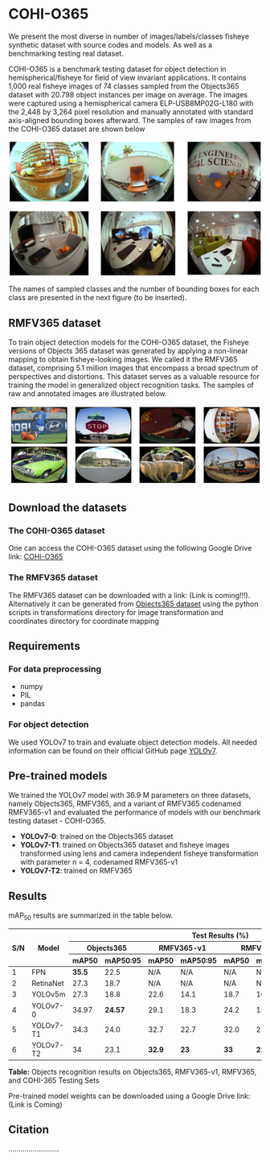 # COHI-O365
We present the most diverse in number of images/labels/classes fisheye synthetic dataset with source codes and models. As well as a benchmarking testing real dataset.

COHI-O365 is a benchmark testing dataset for object detection in hemispherical/fisheye  for field of view invariant applications. It contains 1,000 real fisheye images of 74 classes sampled from the Objects365 dataset with 20.798 object instances per image on average. The images were captured using a hemispherical camera ELP-USB8MP02G-L180 with the 2,448 by 3,264 pixel resolution and manually annotated with standard axis-aligned bounding boxes afterward. The samples of raw images from the COHI-O365 dataset are shown below 

<img src="https://github.com/IS2AI/COHI-O365/blob/main/pictures/COHI-365 Sample Images.png" width="750">

The names of sampled classes and the number of bounding boxes for each class are presented in the next figure (to be inserted).

## RMFV365 dataset
To train object detection models for the COHI-O365 dataset, the Fisheye versions of Objects 365 dataset was generated by applying a non-linear mapping to obtain fisheye-looking images. We called it the RMFV365 dataset, comprising 5.1 million images that encompass a broad spectrum of perspectives and distortions. This dataset serves as a valuable resource for training the model in generalized object recognition tasks. The samples of raw and annotated images are illustrated below.

<img src="https://github.com/IS2AI/COHI-O365/blob/main/pictures/RMFV365 Sample Images.png" width="750">

## Download the datasets
### The COHI-O365 dataset
One can access the COHI-O365 dataset using the following Google Drive link: [COHI-O365](https://drive.google.com/file/d/18O-_tdxNE7xcd6x9yTrD6-SH8i-HIkfB/view?usp=drive_link)

### The RMFV365 dataset
The RMFV365 dataset can be downloaded with a link: (Link is coming!!!). Alternatively it can be generated from [Objects365 dataset](https://www.objects365.org/overview.html) using the python scripts in transformations directory for image transformation and coordinates directory for coordinate mapping


## Requirements
### For data preprocessing
* numpy
* PIL
* pandas

### For object detection
We used YOLOv7 to train and evaluate object detection models. All needed information can be found on their official GitHub page 
[YOLOv7](https://github.com/WongKinYiu/yolov7). 

## Pre-trained models
We trained the YOLOv7 model with 36.9 M parameters on three datasets, namely Objects365, RMFV365, and a variant of RMFV365 codenamed RMFV365-v1 and evaluated the performance of models with our benchmark testing dataset - COHI-O365.



- **YOLOv7-0**: trained on the Objects365 dataset
- **YOLOv7-T1**: trained on Objects365 dataset and fisheye images transformed using lens and camera independent fisheye transformation with parameter n = 4, codenamed RMFV365-v1
- **YOLOv7-T2**: trained on RMFV365



## Results

mAP<sub>50</sub> results are summarized in the table below.

<table>
    <thead>
        <tr>
            <th rowspan="3">S/N</th>
            <th rowspan="3">Model</th>
            <th colspan="8">Test Results (%)</th>
        </tr>
        <tr>
            <th colspan="2">Objects365</th>
            <th colspan="2">RMFV365-v1</th>
            <th colspan="2">RMFV365</th>
            <th colspan="2">COHI-365</th>
        </tr>
        <tr>
            <th>mAP50</th>
            <th>mAP50:95</th>
            <th>mAP50</th>
            <th>mAP50:95</th>
            <th>mAP50</th>
            <th>mAP50:95</th>
            <th>mAP50</th>
            <th>mAP50:95</th>
        </tr>
    </thead>
    <tbody>
        <tr>
            <td>1</td>
            <td>FPN</td>
            <td><strong>35.5</strong></td>
            <td>22.5</td>
            <td>N/A</td>
            <td>N/A</td>
            <td>N/A</td>
            <td>N/A</td>
            <td>N/A</td>
            <td>N/A</td>
        </tr>
        <tr>
            <td>2</td>
            <td>RetinaNet</td>
            <td>27.3</td>
            <td>18.7</td>
            <td>N/A</td>
            <td>N/A</td>
            <td>N/A</td>
            <td>N/A</td>
            <td>N/A</td>
            <td>N/A</td>
        </tr>
        <tr>
            <td>3</td>
            <td>YOLOv5m</td>
            <td>27.3</td>
            <td>18.8</td>
            <td>22.6</td>
            <td>14.1</td>
            <td>18.7</td>
            <td>10.1</td>
            <td>40.4</td>
            <td>28.0</td>
        </tr>
        <tr>
            <td>4</td>
            <td>YOLOv7-0</td>
            <td>34.97</td>
            <td><strong>24.57</strong></td>
            <td>29.1</td>
            <td>18.3</td>
            <td>24.2</td>
            <td>13.0</td>
            <td>47.5</td>
            <td>33.5</td>
        </tr>
        <tr>
            <td>5</td>
            <td>YOLOv7-T1</td>
            <td>34.3</td>
            <td>24.0</td>
            <td>32.7</td>
            <td>22.7</td>
            <td>32.0</td>
            <td>22.0</td>
            <td>49.1</td>
            <td>34.6</td>
        </tr>
        <tr>
            <td>6</td>
            <td>YOLOv7-T2</td>
            <td>34</td>
            <td>23.1</td>
            <td><strong>32.9</strong></td>
            <td><strong>23</strong></td>
            <td><strong>33</strong></td>
            <td><strong>22.8</strong></td>
            <td><strong>49.9</strong></td>
            <td><strong>34.9</strong></td>
        </tr>
    </tbody>
</table>

**Table:** Objects recognition results on Objects365, RMFV365-v1, RMFV365, and COHI-365 Testing Sets

Pre-trained model weights can be downloaded using a Google Drive link:  (Link is Coming)


## Citation

.........................



